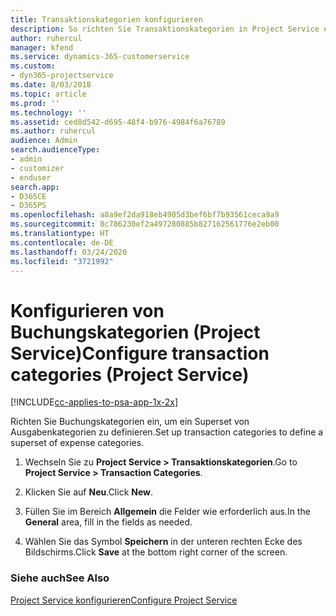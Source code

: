 ```yaml
---
title: Transaktionskategorien konfigurieren
description: So richten Sie Transaktionskategorien in Project Service ein
author: ruhercul
manager: kfend
ms.service: dynamics-365-customerservice
ms.custom:
- dyn365-projectservice
ms.date: 8/03/2018
ms.topic: article
ms.prod: ''
ms.technology: ''
ms.assetid: ced8d542-d695-48f4-b976-4984f6a76789
ms.author: ruhercul
audience: Admin
search.audienceType:
- admin
- customizer
- enduser
search.app:
- D365CE
- D365PS
ms.openlocfilehash: a8a9ef2da918eb4905d3bef6bf7b93561ceca9a9
ms.sourcegitcommit: 8c786230ef2a497280885b827162561776e2eb00
ms.translationtype: HT
ms.contentlocale: de-DE
ms.lasthandoff: 03/24/2020
ms.locfileid: "3721992"
---
```

# <a name="configure-transaction-categories-project-service"></a><span data-ttu-id="9f104-103">Konfigurieren von Buchungskategorien (Project Service)</span><span class="sxs-lookup"><span data-stu-id="9f104-103">Configure transaction categories (Project Service)</span></span>

[!INCLUDE[cc-applies-to-psa-app-1x-2x](../includes/cc-applies-to-psa-app-1x-2x.md)]

<span data-ttu-id="9f104-104">Richten Sie Buchungskategorien ein, um ein Superset von Ausgabenkategorien zu definieren.</span><span class="sxs-lookup"><span data-stu-id="9f104-104">Set up transaction categories to define a superset of expense categories.</span></span>  
  
1.  <span data-ttu-id="9f104-105">Wechseln Sie zu **Project Service > Transaktionskategorien**.</span><span class="sxs-lookup"><span data-stu-id="9f104-105">Go to **Project Service > Transaction Categories**.</span></span>  
  
2.  <span data-ttu-id="9f104-106">Klicken Sie auf **Neu**.</span><span class="sxs-lookup"><span data-stu-id="9f104-106">Click **New**.</span></span>  
  
3.  <span data-ttu-id="9f104-107">Füllen Sie im Bereich **Allgemein** die Felder wie erforderlich aus.</span><span class="sxs-lookup"><span data-stu-id="9f104-107">In the **General** area, fill in the fields as needed.</span></span>  
  
4.  <span data-ttu-id="9f104-108">Wählen Sie das Symbol **Speichern** in der unteren rechten Ecke des Bildschirms.</span><span class="sxs-lookup"><span data-stu-id="9f104-108">Click **Save** at the bottom right corner of the screen.</span></span>  
  
### <a name="see-also"></a><span data-ttu-id="9f104-109">Siehe auch</span><span class="sxs-lookup"><span data-stu-id="9f104-109">See Also</span></span>  
 [<span data-ttu-id="9f104-110">Project Service konfigurieren</span><span class="sxs-lookup"><span data-stu-id="9f104-110">Configure Project Service</span></span>](../project-service/configure.md)

